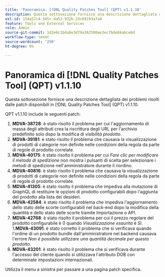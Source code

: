 ```yaml
---
title: 'Panoramica: [!DNL Quality Patches Tool] (QPT) v1.1.10'
description: Questa sottosezione fornisce una descrizione dettagliata dei problemi risolti dalle patch disponibili in  [!DNL Quality Patches Tool] (QPT) v1.1.10.
exl-id: 154a57c4-345c-4a52-932b-23c09193a7a8
feature: Tools and External Services
role: Admin
source-git-commit: 1d2e0c1b4a8e3d79a362500ee3ec7bde84a6ce0d
workflow-type: tm+mt
source-wordcount: '250'
ht-degree: 0%

---
```


# Panoramica di [!DNL Quality Patches Tool] (QPT) v1.1.10

Questa sottosezione fornisce una descrizione dettagliata dei problemi risolti dalle patch disponibili in [!DNL Quality Patches Tool] (QPT) v1.1.10.

QPT v1.1.10 include le seguenti patch:

1. **MDVA-38728**: è stato risolto il problema per cui l&#39;aggiornamento di massa degli attributi crea la riscrittura degli URL per l&#39;archivio predefinito solo dopo la modifica di *visibilità prodotto*.
1. **MDVA-39181**: è stato risolto il problema che causava la visualizzazione di prodotti di categorie non definite nelle condizioni della regola da parte di regole di prodotto correlate.
1. **MDVA-40175**: è stato risolto il problema per cui *Fare clic per modificare il metodo di spedizione* non mostra i pulsanti di scelta per selezionare i metodi di spedizione nell&#39;amministratore durante il riordino.
1. **MDVA-40816**: è stato risolto il problema che causava la visualizzazione di prodotti di categorie non definite nelle condizioni della regola da parte di regole di prodotto correlate.
1. **MDVA-41305**: è stato risolto il problema che impediva alla mutazione di GraphQL di restituire le opzioni di prodotto configurabili dopo l&#39;aggiunta del prodotto alla lista dei desideri.
1. **MDVA-42584**: è stato risolto il problema che impediva l&#39;aggiornamento dello stato delle scorte configurabili nel back-end dopo la modifica della quantità e dello stato delle scorte tramite Importazione o API.
1. **MDVA-42768**: è stato risolto il problema per cui il prezzo regolare del prodotto configurabile è 0 quando *Visualizzazione esaurita* è *Sì*.
1.**MDVA-43091**: è stato corretto il problema che si verificava quando l&#39;ordine di un prodotto bundle dall&#39;amministratore nel backend causava l&#39;errore *Non è possibile utilizzare una quantità decimale per questo prodotto*.
1. **MDVA-43201**: è stato risolto il problema che si verificava durante l&#39;accesso del cliente quando si utilizzava l&#39;attributo DOB con determinate impostazioni internazionali.

Utilizza il menu a sinistra per passare a una pagina patch specifica.
